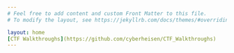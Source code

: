 ```yaml
---
# Feel free to add content and custom Front Matter to this file.
# To modify the layout, see https://jekyllrb.com/docs/themes/#overriding-theme-defaults

layout: home
[CTF Walkthroughs](https://github.com/cyberheisen/CTF_Walkthroughs)
---
```

